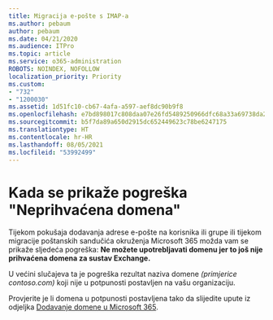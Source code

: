 ```yaml
---
title: Migracija e-pošte s IMAP-a
ms.author: pebaum
author: pebaum
ms.date: 04/21/2020
ms.audience: ITPro
ms.topic: article
ms.service: o365-administration
ROBOTS: NOINDEX, NOFOLLOW
localization_priority: Priority
ms.custom:
- "732"
- "1200030"
ms.assetid: 1d51fc10-cb67-4afa-a597-aef8dc90b9f8
ms.openlocfilehash: e7bd898017c808daa07e26fd5489250966dfc68a33a69738da2b694b9af2fb74
ms.sourcegitcommit: b5f7da89a650d2915dc652449623c78be6247175
ms.translationtype: HT
ms.contentlocale: hr-HR
ms.lasthandoff: 08/05/2021
ms.locfileid: "53992499"
---
```

# <a name="when-you-get-a-not-an-accepted-domain-error"></a>Kada se prikaže pogreška "Neprihvaćena domena"

Tijekom pokušaja dodavanja adrese e-pošte na korisnika ili grupe ili tijekom migracije poštanskih sandučića okruženja Microsoft 365 možda vam se prikaže sljedeća pogreška: **Ne možete upotrebljavati domenu jer to još nije prihvaćena domena za sustav Exchange.**
  
U većini slučajeva ta je pogreška rezultat naziva domene *(primjerice contoso.com)*  koji nije u potpunosti postavljen na vašu organizaciju.
  
Provjerite je li domena u potpunosti postavljena tako da slijedite upute iz odjeljka [Dodavanje domene u Microsoft 365](https://docs.microsoft.com/microsoft-365/admin/setup/add-domain).
  